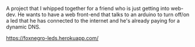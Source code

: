 A project that I whipped together for a friend who is just getting into web-dev. He wants to have a web front-end that talks to an arduino to turn off/on a led that he has connected to the internet and he's already paying for a dynamic DNS.

https://foxnegro-leds.herokuapp.com/

